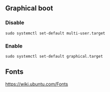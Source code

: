 Graphical boot
--------------

### Disable

	sudo systemctl set-default multi-user.target

### Enable

	sudo systemctl set-default graphical.target


Fonts
-----

https://wiki.ubuntu.com/Fonts
